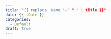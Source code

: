 ```yaml
---
title: "{{ replace .Name "-" " " | title }}"
date: {{ .Date }}
categories:
  - Default
draft: true
---
```

